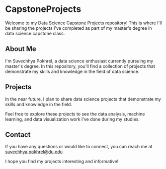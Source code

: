 # CapstoneProjects
Welcome to my Data Science Capstone Projects repository! This is where I'll be sharing the projects I've completed as part of my master's degree in data science capstone class.

## About Me

I'm Suvechhya Pokhrel, a data science enthusiast currently pursuing my master's degree. In this repository, you'll find a collection of projects that demonstrate my skills and knowledge in the field of data science.

## Projects

In the near future, I plan to share data science projects that demonstrate my skills and knowledge in the field. 

Feel free to explore these projects to see the data analysis, machine learning, and data visualization work I've done during my studies.

## Contact

If you have any questions or would like to connect, you can reach me at suvechhya.pokhrel@du.edu

I hope you find my projects interesting and informative!

